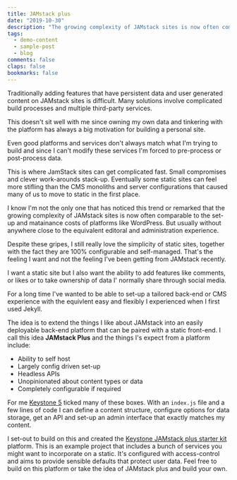 ```yaml
---
title: JAMstack plus
date: "2019-10-30"
description: "The growing complexity of JAMstack sites is now often comparable to the set-up and matainance costs of platforms like WordPress. We need a better approach."
tags:
  - demo-content
  - sample-post
  - blog
comments: false
claps: false
bookmarks: false
---
```


Traditionally adding features that have persistent data and user generated content on JAMstack sites is difficult. Many solutions involve complicated build processes and multiple third-party services.

This doesn't sit well with me since owning my own data and tinkering with the platform has always a big motivation for building a personal site.

Even good platforms and services don't always match what I'm trying to build and since I can't modify these services I'm forced to pre-process or post-process data.

This is where JamStack sites can get complicated fast. Small compromises and clever work-arounds stack-up. Eventually some static sites can feel more stifling than the CMS monoliths and server configurations that caused many of us to move to static in the first place.

I know I'm not the only one that has noticed this trend or remarked that the growing complexity of JAMstack sites is now often comparable to the set-up and matainance costs of platforms like WordPress. But usually without anywhere close to the equivalent editoral and administration experience.

Despite these gripes, I still really love the simplicity of static sites, together with the fact they are 100% configurable and self-managed. That's the feeling I want and not the feeling I've been getting from JAMstack recently.

I want a static site but I also want the ability to add features like comments, or likes or to take ownership of data I' normally share through social media.

For a long time I've wanted to be able to set-up a tailored back-end or CMS experience with the equivlent easy and flexibly I experienced when I first used Jekyll.

The idea is to extend the things I like about JAMstack into an easily deployable back-end platform that can be paired with a static front-end. I call this idea **JAMstack Plus** and the things I's expect from a platform include:

- Ability to self host
- Largely config driven set-up
- Headless APIs
- Unopinionated about content types or data
- Completely configurable if required

For me [Keystone 5](https://keystonejs.com/) ticked many of these boxes. With an `index.js` file and a few lines of code I can define a content structure, configure options for data storage, get an API and set-up an admin interface that exactly matches my content.

I set-out to build on this and created the [Keystone JAMstack plus starter kit](https://github.com/MadeByMike/keystone-jamstack-plus) platform. This is an example project that includes a bunch of services you might want to incorporate on a static. It's configured with access-control and aims to provide sensible defaults that protect user data. Feel free to build on this platform or take the idea of JAMstack plus and build your own.
